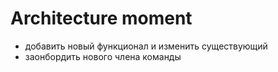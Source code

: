 # Architecture moment

- добавить новый функционал и изменить существующий
- заонбордить нового члена команды

<!--
Плохая архитектура пахнет и чувствуется = Architecture moment
- чтобы починить баг нужно перепилить пол проекта
- в фиче больше проблем с интеграцией чем с реализацией
- а теперь посмотрите на это со стороны новичка в команде
-->
